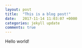```yaml
---
layout: post
title:  "This is a blog post!"
date:   2017-11-14 11:03:07 +0000
categories: jekyll update
comments: true
---
```

Hello world!
